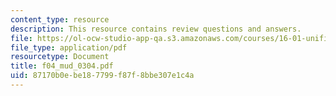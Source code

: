 ```yaml
---
content_type: resource
description: This resource contains review questions and answers.
file: https://ol-ocw-studio-app-qa.s3.amazonaws.com/courses/16-01-unified-engineering-i-ii-iii-iv-fall-2005-spring-2006/87170b0ebe187799f87f8bbe307e1c4a_f04_mud_0304.pdf
file_type: application/pdf
resourcetype: Document
title: f04_mud_0304.pdf
uid: 87170b0e-be18-7799-f87f-8bbe307e1c4a
---
```

